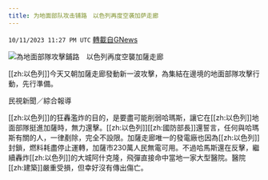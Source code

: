```yaml
---
title: 为地面部队攻击铺路　以色列再度空袭加萨走廊
---
```

`10/11/2023 11:27 PM UTC` [轉載自GNews](https://gnews.org/articles/1825414)

![為地面部隊攻擊鋪路　以色列再度空襲加薩走廊](https://cdn.ftvnews.com.tw/manasystem/FileData/News/8ff9703d-4d6e-45bd-bf04-adc1c4ed172d.jpg "為地面部隊攻擊鋪路　以色列再度空襲加薩走廊")

[[zh:以色列]]今天又朝加薩走廊發動新一波攻擊，為集結在邊境的地面部隊攻擊行動，先行準備。

民視新聞／綜合報導

[[zh:以色列]]的狂轟濫炸的目的，是要盡可能削弱哈瑪斯，讓它在[[zh:以色列]]地面部隊挺進加薩時，無力還擊。[[zh:以色列]][[zh:國防部長]]還誓言，任何與哈瑪斯有關的人，一律剷除，完全不設限。加薩走廊唯一的發電廠也因為[[zh:以色列]]封鎖，燃料耗盡停止運轉，加薩市230萬人民無電可用。不過哈馬斯還在反擊，繼續轟炸[[zh:以色列]]的大城阿什克隆，飛彈直接命中當地一家大型醫院。醫院[[zh:建築]]嚴重受損，但幸好沒有傳出傷亡。
